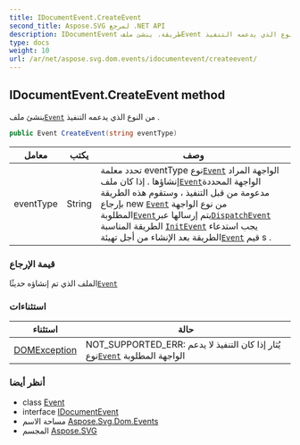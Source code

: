 ```yaml
---
title: IDocumentEvent.CreateEvent
second_title: Aspose.SVG لمرجع .NET API
description: IDocumentEvent طريقة. ينشئ ملفEvent من النوع الذي يدعمه التنفيذ .
type: docs
weight: 10
url: /ar/net/aspose.svg.dom.events/idocumentevent/createevent/
---
```

## IDocumentEvent.CreateEvent method

ينشئ ملف[`Event`](../../event/) من النوع الذي يدعمه التنفيذ .

```csharp
public Event CreateEvent(string eventType)
```

| معامل | يكتب | وصف |
| --- | --- | --- |
| eventType | String | تحدد معلمة eventType نوع[`Event`](../../event/) الواجهة المراد إنشاؤها .  إذا كان ملف[`Event`](../../event/)الواجهة المحددة مدعومة من قبل التنفيذ ، وستقوم هذه الطريقة بإرجاع new [`Event`](../../event/) من نوع الواجهة المطلوبة[`Event`](../../event/)يتم إرسالها عبر[`DispatchEvent`](../../../aspose.svg.dom/eventtarget/dispatchevent/) الطريقة المناسبة [`InitEvent`](../../event/initevent/) يجب استدعاء الطريقة بعد الإنشاء من أجل تهيئة[`Event`](../../event/) قيم s . |

### قيمة الإرجاع

الملف الذي تم إنشاؤه حديثًا[`Event`](../../event/)

### استثناءات

| استثناء | حالة |
| --- | --- |
| [DOMException](../../../aspose.svg.dom/domexception/) | NOT_SUPPORTED_ERR: يُثار إذا كان التنفيذ لا يدعم نوع[`Event`](../../event/) الواجهة المطلوبة |

### أنظر أيضا

* class [Event](../../event/)
* interface [IDocumentEvent](../)
* مساحة الاسم [Aspose.Svg.Dom.Events](../../idocumentevent/)
* المجسم [Aspose.SVG](../../../)


